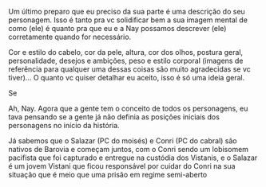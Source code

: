Um último preparo que eu preciso da sua parte é uma descrição do seu personagem. Isso é tanto pra vc solidificar bem a sua imagem mental de como (ele) é quanto pra que eu e a Nay possamos descrever (ele) corretamente quando for necessário.

Cor e estilo do cabelo, cor da pele, altura, cor dos olhos, postura geral, personalidade, desejos e ambições, peso e estilo corporal (imagens de referência para qualquer uma dessas coisas são muito agradecidas se vc tiver)... O quanto vc quiser detalhar eu aceito, isso é só uma ideia geral.

Se



Ah, Nay. Agora que a gente tem o conceito de todos os personagens, eu tava pensando se a gente já não definia as posições iniciais dos personagens no início da história.

Já sabemos que o Salazar (PC do moisés) e Conri (PC do cabral) são nativos de Barovia e começam juntos, com o Conri sendo um lobisomem pacifista que foi capturado e entregue na custódia dos Vistanis, e o Salazar é um jovem Vistani que ficou responsável por cuidar do Conri na sua situação que é meio que uma prisão em regime semi-aberto